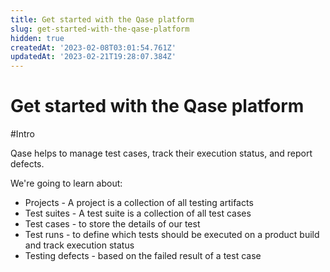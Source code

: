 ```yaml
---
title: Get started with the Qase platform
slug: get-started-with-the-qase-platform
hidden: true
createdAt: '2023-02-08T03:01:54.761Z'
updatedAt: '2023-02-21T19:28:07.384Z'
---
```


# Get started with the Qase platform

\#Intro

Qase helps to manage test cases, track their execution status, and report defects.

We're going to learn about:

* Projects - A project is a collection of all testing artifacts
* Test suites -  A test suite is a collection of all test cases&#x20;
* Test cases - to store the details of our test
* Test runs -  to define which tests should be executed on a product build and track execution status
* Testing defects - based on the failed result of a test case
